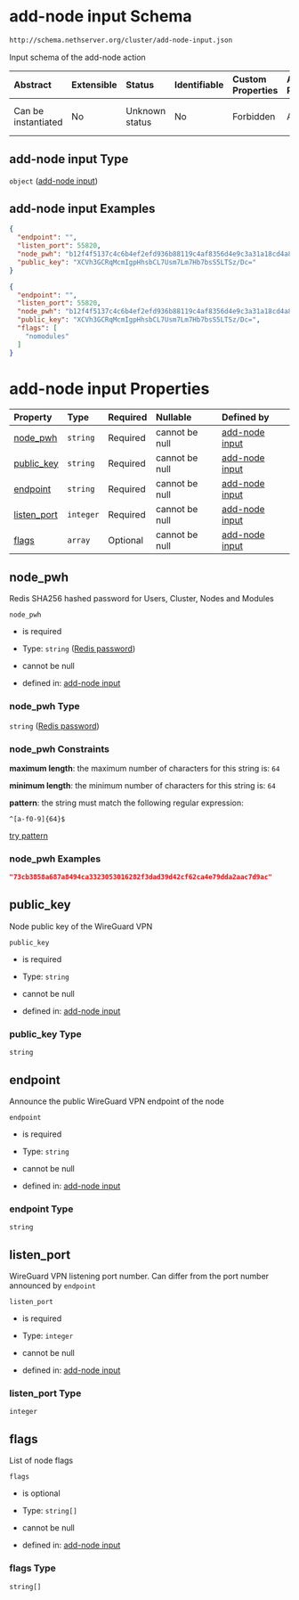 # add-node input Schema

```txt
http://schema.nethserver.org/cluster/add-node-input.json
```

Input schema of the add-node action

| Abstract            | Extensible | Status         | Identifiable | Custom Properties | Additional Properties | Access Restrictions | Defined In                                                                |
| :------------------ | :--------- | :------------- | :----------- | :---------------- | :-------------------- | :------------------ | :------------------------------------------------------------------------ |
| Can be instantiated | No         | Unknown status | No           | Forbidden         | Allowed               | none                | [add-node-input.json](cluster/add-node-input.json "open original schema") |

## add-node input Type

`object` ([add-node input](add-node-input.md))

## add-node input Examples

```json
{
  "endpoint": "",
  "listen_port": 55820,
  "node_pwh": "b12f4f5137c4c6b4ef2efd936b88119c4af8356d4e9c3a31a18cd4a88effc41d",
  "public_key": "XCVh3GCRqMcmIgpHhsbCL7Usm7Lm7Hb7bsS5LTSz/Dc="
}
```

```json
{
  "endpoint": "",
  "listen_port": 55820,
  "node_pwh": "b12f4f5137c4c6b4ef2efd936b88119c4af8356d4e9c3a31a18cd4a88effc41d",
  "public_key": "XCVh3GCRqMcmIgpHhsbCL7Usm7Lm7Hb7bsS5LTSz/Dc=",
  "flags": [
    "nomodules"
  ]
}
```

# add-node input Properties

| Property                     | Type      | Required | Nullable       | Defined by                                                                                                                                    |
| :--------------------------- | :-------- | :------- | :------------- | :-------------------------------------------------------------------------------------------------------------------------------------------- |
| [node\_pwh](#node_pwh)       | `string`  | Required | cannot be null | [add-node input](cluster-definitions-redis-password.md "http://schema.nethserver.org/cluster/add-node-input.json#/properties/node_pwh")       |
| [public\_key](#public_key)   | `string`  | Required | cannot be null | [add-node input](add-node-input-properties-public_key.md "http://schema.nethserver.org/cluster/add-node-input.json#/properties/public_key")   |
| [endpoint](#endpoint)        | `string`  | Required | cannot be null | [add-node input](add-node-input-properties-endpoint.md "http://schema.nethserver.org/cluster/add-node-input.json#/properties/endpoint")       |
| [listen\_port](#listen_port) | `integer` | Required | cannot be null | [add-node input](add-node-input-properties-listen_port.md "http://schema.nethserver.org/cluster/add-node-input.json#/properties/listen_port") |
| [flags](#flags)              | `array`   | Optional | cannot be null | [add-node input](add-node-input-properties-flags.md "http://schema.nethserver.org/cluster/add-node-input.json#/properties/flags")             |

## node\_pwh

Redis SHA256 hashed password for Users, Cluster, Nodes and Modules

`node_pwh`

*   is required

*   Type: `string` ([Redis password](cluster-definitions-redis-password.md))

*   cannot be null

*   defined in: [add-node input](cluster-definitions-redis-password.md "http://schema.nethserver.org/cluster/add-node-input.json#/properties/node_pwh")

### node\_pwh Type

`string` ([Redis password](cluster-definitions-redis-password.md))

### node\_pwh Constraints

**maximum length**: the maximum number of characters for this string is: `64`

**minimum length**: the minimum number of characters for this string is: `64`

**pattern**: the string must match the following regular expression:&#x20;

```regexp
^[a-f0-9]{64}$
```

[try pattern](https://regexr.com/?expression=%5E%5Ba-f0-9%5D%7B64%7D%24 "try regular expression with regexr.com")

### node\_pwh Examples

```json
"73cb3858a687a8494ca3323053016282f3dad39d42cf62ca4e79dda2aac7d9ac"
```

## public\_key

Node public key of the WireGuard VPN

`public_key`

*   is required

*   Type: `string`

*   cannot be null

*   defined in: [add-node input](add-node-input-properties-public_key.md "http://schema.nethserver.org/cluster/add-node-input.json#/properties/public_key")

### public\_key Type

`string`

## endpoint

Announce the public WireGuard VPN endpoint of the node

`endpoint`

*   is required

*   Type: `string`

*   cannot be null

*   defined in: [add-node input](add-node-input-properties-endpoint.md "http://schema.nethserver.org/cluster/add-node-input.json#/properties/endpoint")

### endpoint Type

`string`

## listen\_port

WireGuard VPN listening port number. Can differ from the port number announced by `endpoint`

`listen_port`

*   is required

*   Type: `integer`

*   cannot be null

*   defined in: [add-node input](add-node-input-properties-listen_port.md "http://schema.nethserver.org/cluster/add-node-input.json#/properties/listen_port")

### listen\_port Type

`integer`

## flags

List of node flags

`flags`

*   is optional

*   Type: `string[]`

*   cannot be null

*   defined in: [add-node input](add-node-input-properties-flags.md "http://schema.nethserver.org/cluster/add-node-input.json#/properties/flags")

### flags Type

`string[]`
